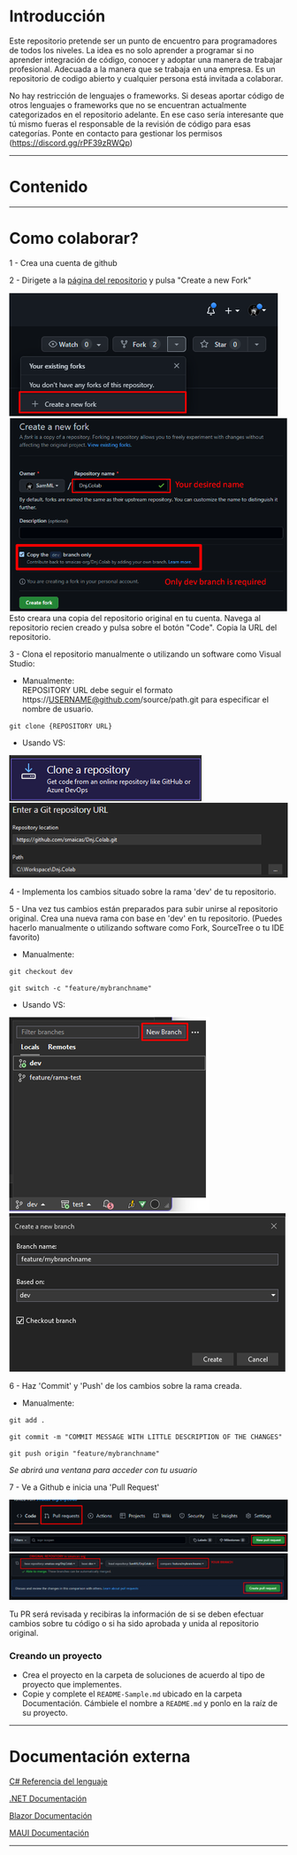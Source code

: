 Introducción
============

Este repositorio pretende ser un punto de encuentro para programadores de todos los niveles. 
La idea es no solo aprender a programar si no aprender integración de código, conocer y adoptar una manera de trabajar profesional. 
Adecuada a la manera que se trabaja en una empresa. Es un repositorio de codigo abierto y cualquier persona está invitada a colaborar.

No hay restricción de lenguajes o frameworks.
Si deseas aportar código de otros lenguajes o frameworks que no se encuentran actualmente
categorizados en el repositorio adelante. 
En ese caso sería interesante que tú mismo fueras el responsable de la revisión de código para
esas categorías. Ponte en contacto para gestionar los permisos (https://discord.gg/rPF39zRWQp)
* * *

Contenido
=========

* * *

Como colaborar?
================

1 - Crea una cuenta de github

2 - Dirigete a la [página del repositorio](https://github.com/smaicas-org/Dnj.Colab) y pulsa "Create a new Fork"

![](Documentation/Assets/fork_1.png)
![](Documentation/Assets/fork_2.png)
Esto creara una copia del repositorio original en tu cuenta.
Navega al repositorio recien creado y pulsa sobre el botón "Code".
Copia la URL del repositorio.

3 - Clona el repositorio manualmente o utilizando un software como Visual Studio:
- Manualmente:	
REPOSITORY URL debe seguir el formato  https://USERNAME@github.com/source/path.git para especificar el nombre de usuario.
```
git clone {REPOSITORY URL}
```
- Usando VS:

![](Documentation/Assets/vs_clone_1.png)
![](Documentation/Assets/vs_clone_2.png)

4 - Implementa los cambios situado sobre la rama 'dev' de tu repositorio. 

5 - Una vez tus cambios están preparados para subir unirse al repositorio original.
Crea una nueva rama con base en 'dev' en tu repositorio. 
(Puedes hacerlo manualmente o utilizando software como Fork, SourceTree o tu IDE favorito)
- Manualmente:
```
git checkout dev
```
```
git switch -c "feature/mybranchname"
```
- Usando VS:

![](Documentation/Assets/vs_newbranch_1.png)
![](Documentation/Assets/vs_newbranch_2.png)

6 - Haz 'Commit' y 'Push' de los cambios sobre la rama creada.
- Manualmente:
```
git add .
```
```
git commit -m "COMMIT MESSAGE WITH LITTLE DESCRIPTION OF THE CHANGES"
```
```
git push origin "feature/mybranchname"
```
_Se abrirá una ventana para acceder con tu usuario_ 
    
7 - Ve a Github e inicia una 'Pull Request'

![](Documentation/Assets/pullrequest_1.png)
![](Documentation/Assets/pullrequest_2.png)
![](Documentation/Assets/pullrequest_3.png)

Tu PR será revisada y recibiras la información de si se deben efectuar cambios
sobre tu código o si ha sido aprobada y unida al repositorio original.


### Creando un proyecto

*   Crea el proyecto en la carpeta de soluciones de acuerdo al tipo de proyecto que implementes.
*   Copie y complete el `README-Sample.md` ubicado en la carpeta Documentación. Cámbiele el nombre a `README.md` y ponlo en la raíz de su proyecto.

* * *

Documentación externa
=====================

[C# Referencia del lenguaje](https://learn.microsoft.com/en-us/dotnet/csharp/language-reference/)

[.NET Documentación](https://learn.microsoft.com/en-us/dotnet/)

[Blazor Documentación](https://learn.microsoft.com/es-es/aspnet/core/blazor/?view=aspnetcore-7.0)

[MAUI Documentación](https://learn.microsoft.com/en-us/dotnet/maui/?view=net-maui-7.0)

* * *